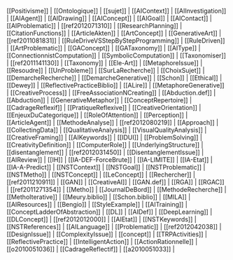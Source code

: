 [[Positivisme]] | [[Ontologique]] | [[sujet]] | [[AIContext]] | [[AIInvestigation]] | [[AIAgent]] | [[AIDrawing]] | [[AIConcept]] | [[AIGoal]] | [[AIContact]] | [[AIProblematic]] | [[ref2012071310]] | [[ResearchPlanning]] | [[CitationFunctions]] | [[ArticleAkten]] | [[ArtConcept]] | [[GenerativeArt]] | [[ref2011081831]] | [[RuleDriveVSStepByStepProgramming]] | [[RuleDriven]] | [[ArtProblematic]] | [[GAConcept]] | [[GATaxonomy]] | [[AIType]] | [[ConnectionnistComputation]] | [[SymbolicComputation]] | [[Taxonomiser]] | [[ref2011141130]] | [[Taxonomy]] | [[Ele-Art]] | [[MetaphoreIssue]] | [[Resoudre]] | [[UnProbleme]] | [[SurLaRecherche]] | [[ChoixSujet]] | [[DemarcheRecherche]] | [[DemarcheGenerative]] | [[Schon]] | [[Ethical]] | [[Dewey]] | [[ReflectivePracticeBiblio]] | [[ALire]] | [[MetaphoreGenerative]] | [[CreativeProcess]] | [[FreeAssociationNCreating]] | [[Abduction.def]] | [[Abduction]] | [[GenerativeMetaphor]] | [[ConceptRepertoire]] | [[CadrageReflexif]] | [[PratiqueReflexive]] | [[CreativeOrientation]] | [[EnjeuxDuCategorique]] | [[RoleOfAttention]] | [[Perception]] | [[ArticleAgent]] | [[MethodeAnalyse]] | [[ref2012080219]] | [[Approach]] | [[CollectingData]] | [[QualitativeAnalysis]] | [[VisualQualityAnalysis]] | [[CreativeFraming]] | [[AIKeywords]] | [[IDUI]] | [[ProblemSolving]] | [[CreativityDefinition]] | [[ComputerRole]] | [[UnderlyingStructure]] | [[disentanglement]] | [[ref2012031450]] | [[DisentanglementIssue]] | [[AIReview]] | [[IH]] | [[IA-DEF-ForceBrute]] | [[IA-LIMITE]] | [[IA-Etat]] | [[IA-A-Predict]] | [[NSTContext]] | [[NSTGoal]] | [[NSTProblematic]] | [[NSTMetho]] | [[NSTConcept]] | [[LeConcept]] | [[Rechercher]] | [[ref2011210911]] | [[GAN]] | [[CreativeAI]] | [[GAN.def]] | [[RGA]] | [[RGAC]] | [[ref2011271354]] | [[Metho]] | [[JournalDeBord]] | [[MethodeRecherche]] | [[MethoIterative]] | [[Meury.biblio]] | [[Schon.biblio]] | [[MILA]] | [[AIResources]] | [[Bengio]] | [[StyleExample]] | [[AITraining]] | [[ConceptLadderOfAbstraction]] | [[DL]] | [[AIDef]] | [[DeepLearning]] | [[DLConcept]] | [[ref2012012000]] | [[AIEtat]] | [[NSTKeywords]] | [[NSTReferences]] | [[AILanguage]] | [[Problematic]] | [[ref2012042038]] | [[DesignIssue]] | [[ComplexityIssue]] | [[concept]] | [[TRPActivities]] | [[ReflectivePractice]] | [[IntelligentAction]] | [[ActionRationnelle]] | [[o2010051036]] | [[CadrageReflectif]] | [[a2010051033]] | 
